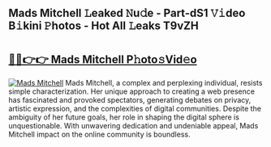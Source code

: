 ## Mads Mitchell 𝙻eaked 𝙽u𝚍e - Part-dS1 𝚅𝚒deo B𝚒kini 𝙿hotos - Hot All 𝙻eaks T9vZH

# <h2><a href="http://ld0p8p.urlbe.top/?page=Mads+Mitchell">🔗🔗👉👉 Mads Mitchell P𝚑oto𝚜Vid𝚎o</a></h2>

[![Mads Mitchell](https://i.imgur.com/eBuTRDB.gif)](http://ld0p8p.urlbe.top/?page=Mads+Mitchell)
Mads Mitchell, a complex and perplexing individual, resists simple characterization. Her unique approach to creating a web presence has fascinated and provoked spectators, generating debates on privacy, artistic expression, and the complexities of digital communities. Despite the ambiguity of her future goals, her role in shaping the digital sphere is unquestionable. With unwavering dedication and undeniable appeal, Mads Mitchell impact on the online community is boundless.
